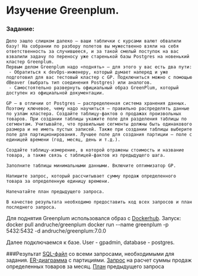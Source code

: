 # Изучение Greenplum.
### Задание:
```
Дело зашло слишком далеко — ваши таблички с курсами валют обвалили базу! На собрании по разбору полетов вы мужественно взяли на себя ответственность за случившееся, и за такой смелый поступок на вас взвалили задачу по переносу уже старенькой базы Postgres на новенький кластер Greenplum. 
Первым делом Greenplum надо «поднять» — для этого у вас есть два пути:
 - Обратиться к devOps-инженеру, который думает наперед и уже подготовил для вас тестовый кластер с GP. Подключиться можно с помощью dBeaver (выбрать тип соединения Postgres) или аналогов.
 - Самостоятельно развернуть официальный образ GreenPlum, который доступен из официальной документации.
 
GP — в отличии от Postgres — распределенная система хранения данных. Поэтому ключевое, чему надо научиться — правильно распределять данные по узлам кластера. Создайте таблицу-фактов о продажах произвольных товаров. При создании таблицы укажите поле для разделения таблицы по сегментам. Учитывайте, что правильные сегменты должны быть одинакового размера и не иметь пустых записей. Также при создании таблицы выберите поле для партиционирования. Лучшее поле для создания партиции — поле с единицей времени (год, месяц, день и т.д.).

Создайте таблицу-измерение, в которой отражены стоимость и название товара, а также связь с таблицей-фактов из предыдущего шага.

Заполните таблицы минимальными данными. Включите оптимизатор GP. 

Напишите запрос, который рассчитывает сумму продаж определенного товара за определенную единицу времени. 

Напечатайте план предыдущего запроса. 

В качестве результата необходимо предоставить код всех запросов и план последнего запроса.
```

Для поднятия Greenplum использовался образ с [Dockerhub](https://hub.docker.com/r/andruche/greenplum).
Запуск: 
docker pull andruche/greenplum
docker run --name greenplum -p 5432:5432 -d andruche/greenplum:7.0.0

Далее подключаемся к базе. User - gpadmin, database - postgres.

###Результат
[SQL-файл](scripts.sql) со всеми запросами, необходимыми для задания.
[ER-диаграмма](images/1) с партициями. 
[Запрос](images/2) на расчет суммы продаж определенных товаров за месяц.
[План](_EXPLAIN_SELECT_.txt) предыдущего запроса
